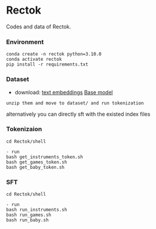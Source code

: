 # Rectok
Codes and data of Rectok.
### Environment
```
conda create -n rectok python=3.10.0
conda activate rectok
pip install -r requirements.txt
```

### Dataset
- download: [text embeddings](https://huggingface.co/datasets/hizkai/text_embeddings) [Base model](https://huggingface.co/meta-llama/Llama-3.2-1B) 
```
unzip them and move to dataset/ and run tokenization 
```
alternatively you can directly sft with the existed index files 

### Tokenizaion
```
cd Rectok/shell 

- run 
bash get_instruments_token.sh
bash get_games_token.sh 
bash get_baby_token.sh 
``` 
### SFT
``` 
cd Rectok/shell 

- run 
bash run_instruments.sh
bash run_games.sh 
bash run_baby.sh
``` 

